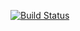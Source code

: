 [![Build Status](https://dev.azure.com/msdn0762/mvcteststuff/_apis/build/status/mbenko.test-mvcstuff)](https://dev.azure.com/msdn0762/mvcteststuff/_build/latest?definitionId=1)
